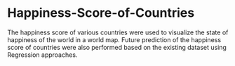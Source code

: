 # Happiness-Score-of-Countries
The happiness score of various countries were used to visualize the state of happiness of the world in a world map.
Future prediction of the happiness score of countries were also performed based on the existing dataset using Regression approaches.
